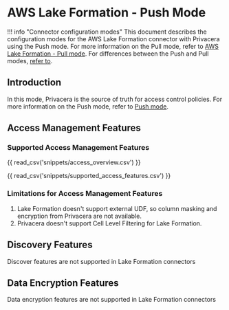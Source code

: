 # AWS Lake Formation - Push Mode

!!! info "Connector configuration modes"
    This document describes the configuration modes for the AWS Lake Formation connector with Privacera using the 
    Push mode. For more information on the Pull mode, refer to 
    [AWS Lake Formation - Pull mode](../index.md#pull-mode). For differences between the Push and 
    Pull modes, [refer to](../index.md).


## Introduction

In this mode, Privacera is the source of truth for access control policies. For more information on the Push mode, refer 
to [Push mode](../index.md#push-mode).

## Access Management Features

### Supported Access Management Features

{{ read_csv('snippets/access_overview.csv') }}

{{ read_csv('snippets/supported_access_features.csv') }}

### Limitations for Access Management Features

1. Lake Formation doesn't support external UDF, so column masking and encryption from Privacera are not available.
2. Privacera doesn't support Cell Level Filtering for Lake Formation.

## Discovery Features

Discover features are not supported in Lake Formation connectors


## Data Encryption Features

Data encryption features are not supported in Lake Formation connectors

